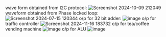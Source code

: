 wave form obtained from I2C protocol:
![Screenshot 2024-10-09 212049](https://github.com/user-attachments/assets/c011672e-6816-435a-befc-dd692e858488)
waveform obtained from Phase locked loop:
![Screenshot 2024-07-15 120344](https://github.com/user-attachments/assets/a7d0b6f1-2582-4846-8fd8-4e1c7604fb29)
o/p for 32 bit adder:
![image](https://github.com/user-attachments/assets/aff09f72-25fa-4445-aceb-1b9225ad8d2f)
o/p for traffic controller
![Screenshot 2024-11-16 183732](https://github.com/user-attachments/assets/648c412a-ac3b-4876-bf52-68a77bbe513d)
o/p for tea/coffee vending machine 
![image](https://github.com/user-attachments/assets/2b7792a7-d90a-4f6d-93b9-493326aeaff8)
o/p for ALU 
![image](https://github.com/user-attachments/assets/743bf03d-8b94-44fe-9723-7c3dcd47bb31)
